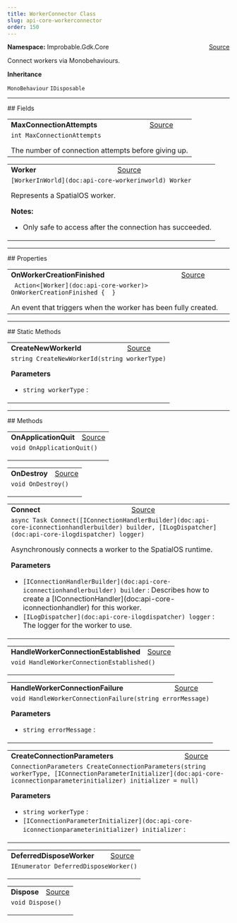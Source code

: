 ```yaml
---
title: WorkerConnector Class
slug: api-core-workerconnector
order: 150
---
```


<p><b>Namespace:</b> Improbable.Gdk.Core<span style="float: right"><a href="https://www.github.com/spatialos/gdk-for-unity/blob/0.3.3/workers/unity/Packages/io.improbable.gdk.core/Worker/WorkerConnector.cs/#L19">Source</a></span></p>

</p>


<p>Connect workers via Monobehaviours. </p>



</p>
<p><b>Inheritance</b></p>

<code>MonoBehaviour</code>
<code>IDisposable</code>






</p>
<hr style="width:100%; border-top-color:#d8d8d8" />
## Fields


</p>


<table class="io-api-doc">    <tr>        <td class="io-api-doc-name"><a id="maxconnectionattempts"></a><b>MaxConnectionAttempts</b></td>        <td class="io-api-doc-source"><a href="https://www.github.com/spatialos/gdk-for-unity/blob/0.3.3/workers/unity/Packages/io.improbable.gdk.core/Worker/WorkerConnector.cs/#L24">Source</a></td>    </tr>    <tr>        <td class="io-api-doc-content" colspan="2"><code>int MaxConnectionAttempts</code></p>The number of connection attempts before giving up. </td>    </tr></table>
<table class="io-api-doc">    <tr>        <td class="io-api-doc-name"><a id="worker"></a><b>Worker</b></td>        <td class="io-api-doc-source"><a href="https://www.github.com/spatialos/gdk-for-unity/blob/0.3.3/workers/unity/Packages/io.improbable.gdk.core/Worker/WorkerConnector.cs/#L32">Source</a></td>    </tr>    <tr>        <td class="io-api-doc-content" colspan="2"><code>[WorkerInWorld](doc:api-core-workerinworld) Worker</code></p>Represents a SpatialOS worker. </p><b>Notes:</b><ul><li>Only safe to access after the connection has succeeded. </li></ul></td>    </tr></table>




</p>
<hr style="width:100%; border-top-color:#d8d8d8" />
## Properties


</p>


<table class="io-api-doc">    <tr>        <td class="io-api-doc-name"><a id="onworkercreationfinished"></a><b>OnWorkerCreationFinished</b></td>        <td class="io-api-doc-source"><a href="https://www.github.com/spatialos/gdk-for-unity/blob/0.3.3/workers/unity/Packages/io.improbable.gdk.core/Worker/WorkerConnector.cs/#L39">Source</a></td>    </tr>    <tr>        <td class="io-api-doc-content" colspan="2"><code> Action&lt;[Worker](doc:api-core-worker)&gt; OnWorkerCreationFinished {  }</code></p>An event that triggers when the worker has been fully created. </td>    </tr></table>



</p>
<hr style="width:100%; border-top-color:#d8d8d8" />
## Static Methods


</p>


<table class="io-api-doc">    <tr>        <td class="io-api-doc-name"><a id="createnewworkerid-string"></a><b>CreateNewWorkerId</b></td>        <td class="io-api-doc-source"><a href="https://www.github.com/spatialos/gdk-for-unity/blob/0.3.3/workers/unity/Packages/io.improbable.gdk.core/Worker/WorkerConnector.cs/#L205">Source</a></td>    </tr>    <tr>        <td class="io-api-doc-content" colspan="2"><code>string CreateNewWorkerId(string workerType)</code></p></p><b>Parameters</b><ul><li><code>string workerType</code> : </li></ul></td>    </tr></table>




</p>
<hr style="width:100%; border-top-color:#d8d8d8" />
## Methods


</p>


<table class="io-api-doc">    <tr>        <td class="io-api-doc-name"><a id="onapplicationquit"></a><b>OnApplicationQuit</b></td>        <td class="io-api-doc-source"><a href="https://www.github.com/spatialos/gdk-for-unity/blob/0.3.3/workers/unity/Packages/io.improbable.gdk.core/Worker/WorkerConnector.cs/#L55">Source</a></td>    </tr>    <tr>        <td class="io-api-doc-content" colspan="2"><code>void OnApplicationQuit()</code></p></td>    </tr></table>
<table class="io-api-doc">    <tr>        <td class="io-api-doc-name"><a id="ondestroy"></a><b>OnDestroy</b></td>        <td class="io-api-doc-source"><a href="https://www.github.com/spatialos/gdk-for-unity/blob/0.3.3/workers/unity/Packages/io.improbable.gdk.core/Worker/WorkerConnector.cs/#L60">Source</a></td>    </tr>    <tr>        <td class="io-api-doc-content" colspan="2"><code>void OnDestroy()</code></p></td>    </tr></table>
<table class="io-api-doc">    <tr>        <td class="io-api-doc-name"><a id="connect-iconnectionhandlerbuilder-ilogdispatcher"></a><b>Connect</b></td>        <td class="io-api-doc-source"><a href="https://www.github.com/spatialos/gdk-for-unity/blob/0.3.3/workers/unity/Packages/io.improbable.gdk.core/Worker/WorkerConnector.cs/#L71">Source</a></td>    </tr>    <tr>        <td class="io-api-doc-content" colspan="2"><code>async Task Connect([IConnectionHandlerBuilder](doc:api-core-iconnectionhandlerbuilder) builder, [ILogDispatcher](doc:api-core-ilogdispatcher) logger)</code></p>Asynchronously connects a worker to the SpatialOS runtime. </p><b>Parameters</b><ul><li><code>[IConnectionHandlerBuilder](doc:api-core-iconnectionhandlerbuilder) builder</code> : Describes how to create a [IConnectionHandler](doc:api-core-iconnectionhandler) for this worker.</li><li><code>[ILogDispatcher](doc:api-core-ilogdispatcher) logger</code> : The logger for the worker to use.</li></ul></td>    </tr></table>
<table class="io-api-doc">    <tr>        <td class="io-api-doc-name"><a id="handleworkerconnectionestablished"></a><b>HandleWorkerConnectionEstablished</b></td>        <td class="io-api-doc-source"><a href="https://www.github.com/spatialos/gdk-for-unity/blob/0.3.3/workers/unity/Packages/io.improbable.gdk.core/Worker/WorkerConnector.cs/#L153">Source</a></td>    </tr>    <tr>        <td class="io-api-doc-content" colspan="2"><code>void HandleWorkerConnectionEstablished()</code></p></td>    </tr></table>
<table class="io-api-doc">    <tr>        <td class="io-api-doc-name"><a id="handleworkerconnectionfailure-string"></a><b>HandleWorkerConnectionFailure</b></td>        <td class="io-api-doc-source"><a href="https://www.github.com/spatialos/gdk-for-unity/blob/0.3.3/workers/unity/Packages/io.improbable.gdk.core/Worker/WorkerConnector.cs/#L157">Source</a></td>    </tr>    <tr>        <td class="io-api-doc-content" colspan="2"><code>void HandleWorkerConnectionFailure(string errorMessage)</code></p></p><b>Parameters</b><ul><li><code>string errorMessage</code> : </li></ul></td>    </tr></table>
<table class="io-api-doc">    <tr>        <td class="io-api-doc-name"><a id="createconnectionparameters-string-iconnectionparameterinitializer"></a><b>CreateConnectionParameters</b></td>        <td class="io-api-doc-source"><a href="https://www.github.com/spatialos/gdk-for-unity/blob/0.3.3/workers/unity/Packages/io.improbable.gdk.core/Worker/WorkerConnector.cs/#L210">Source</a></td>    </tr>    <tr>        <td class="io-api-doc-content" colspan="2"><code>ConnectionParameters CreateConnectionParameters(string workerType, [IConnectionParameterInitializer](doc:api-core-iconnectionparameterinitializer) initializer = null)</code></p></p><b>Parameters</b><ul><li><code>string workerType</code> : </li><li><code>[IConnectionParameterInitializer](doc:api-core-iconnectionparameterinitializer) initializer</code> : </li></ul></td>    </tr></table>
<table class="io-api-doc">    <tr>        <td class="io-api-doc-name"><a id="deferreddisposeworker"></a><b>DeferredDisposeWorker</b></td>        <td class="io-api-doc-source"><a href="https://www.github.com/spatialos/gdk-for-unity/blob/0.3.3/workers/unity/Packages/io.improbable.gdk.core/Worker/WorkerConnector.cs/#L240">Source</a></td>    </tr>    <tr>        <td class="io-api-doc-content" colspan="2"><code>IEnumerator DeferredDisposeWorker()</code></p></td>    </tr></table>
<table class="io-api-doc">    <tr>        <td class="io-api-doc-name"><a id="dispose"></a><b>Dispose</b></td>        <td class="io-api-doc-source"><a href="https://www.github.com/spatialos/gdk-for-unity/blob/0.3.3/workers/unity/Packages/io.improbable.gdk.core/Worker/WorkerConnector.cs/#L248">Source</a></td>    </tr>    <tr>        <td class="io-api-doc-content" colspan="2"><code>void Dispose()</code></p></td>    </tr></table>




